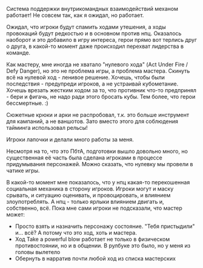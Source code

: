 

Система поддержки внутрикомандных взаимодействий механом работает! Не совсем так, как я ожидал, но работает.

Ожидал, что игроки будут спамить ходами утешения, а ходы провокаций будут редкостью и в основном против нпц. Оказалось наоборот и это добавило в игру интереса, герои прямо вот терлись друг о друга, в какой-то момент даже происходил перехват лидерства в команде.

Как мастеру, мне иногда не хватало "нулевого хода" (Act Under Fire / Defy Danger), но это не проблема игры, а проблема мастера. Скинуть всё на нулевой ход - ленивое решение. Хочешь, чтобы были последствия - предупреди игроков, а не устраивай кубометание. Хочешь врезать жестким ходом за то, что противник что-то предпринял - бери и фигачь, не надо ради этого бросать кубы. Тем более, что герои бессмертные. :)

Сюжетные крюки и арки не распробовал, т.к. это больше инструмент для кампаний, а не ваншотов. Зато вместо этого для соблюдения тайминга использовал рельсы!

Игроки лапочки и делали много работы за меня.

Несмотря на то, что это ПбтА, подготовки вышло довольно много, но существенная её часть была сделана игроками в процессе придумывания персонажей. Можно сказать, что нулевку мы провели в чатике игры.

В какой-то момент мне показалось, что у нпц какая-то перекошенная социальная механика в сторону игроков. Игроки могут и маску срывать, и ситуацию оценивать, и провоцировать, и влиянием злоупотреблять. А нпц - только ярлыки влиянием двигать и, собственно, всё. Пока мне сами игроки не подсказали, что мастер может:
* Просто взять и назначить персонажу состояние. "Тебя пристыдили" и... всё? А потому что это ход, хоть и мастера.
* Ход Take a powerful blow работает не только в физическом противостоянии, но и в общении. В рулбуке это было, но у меня из головы вылетело
* Обернуть в нарратив почти любой ход из списка мастерских
